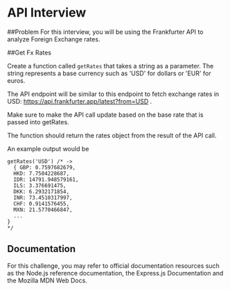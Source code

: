 # API Interview

##Problem
For this interview, you will be using the Frankfurter API to analyze Foreign Exchange rates.

##Get Fx Rates

Create a function called ```getRates``` that takes a string as a parameter. The string represents a base currency such as 'USD' for dollars or 'EUR' for euros.

The API endpoint will be similar to this endpoint to fetch exchange rates in USD: https://api.frankfurter.app/latest?from=USD .

Make sure to make the API call update based on the base rate that is passed into getRates.

The function should return the rates object from the result of the API call.

An example output would be
```
getRates('USD') /* ->
  { GBP: 0.7597682679,  
  HKD: 7.7504228687, 
  IDR: 14791.948579161,  
  ILS: 3.376691475,  
  DKK: 6.2932171854,  
  INR: 73.4510317997,  
  CHF: 0.9141576455,  
  MXN: 21.5770466847,  
  ...  
}
*/
```

## Documentation
For this challenge, you may refer to official documentation resources such as the Node.js reference documentation, the Express.js Documentation and the Mozilla MDN Web Docs.
